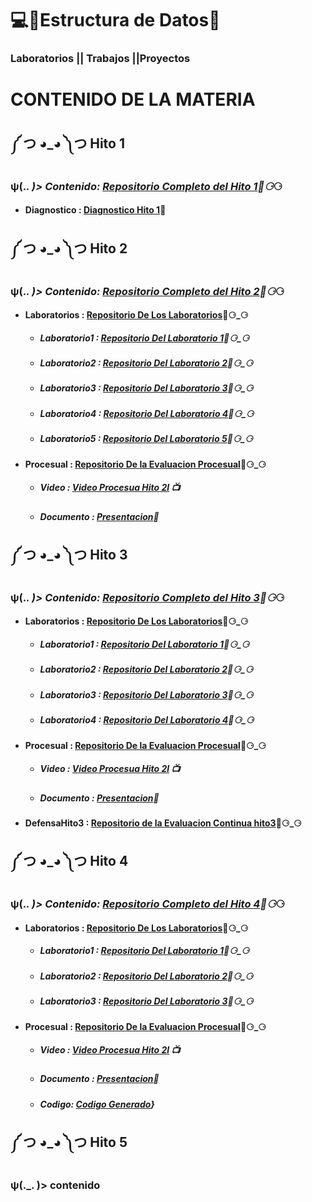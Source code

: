 # 💻👾Estructura de Datos👾
### Laboratorios || Trabajos ||Proyectos 
# CONTENIDO DE LA MATERIA 
## ༼ つ ◕_◕ ༽つ Hito 1
###  ψ(._. )> Contenido: [Repositorio Completo del Hito 1](https://github.com/LuisAlvarezMedina2/Estructura-De-Datos/tree/main/HITO%201)📁⚆_⚆
- #### Diagnostico : [Diagnostico Hito 1](https://github.com/LuisAlvarezMedina2/Estructura-De-Datos/blob/main/HITO%201/DIAGNOSTICO%20HITO%201.txt)📄
## ༼ つ ◕_◕ ༽つ Hito 2
###  ψ(._. )> Contenido: [Repositorio Completo del Hito 2](https://github.com/LuisAlvarezMedina2/Estructura-De-Datos/tree/main/HITO%202)📁⚆_⚆
- #### Laboratorios : [Repositorio De Los Laboratorios](https://github.com/LuisAlvarezMedina2/Estructura-De-Datos/tree/main/HITO%202/Laboratorio)📁⚆_⚆
  - ##### Laboratorio1 : [Repositorio Del Laboratorio 1](https://github.com/LuisAlvarezMedina2/Estructura-De-Datos/tree/main/HITO%202/Laboratorio/Laboratorio1)📁⚆_⚆
  - ##### Laboratorio2 : [Repositorio Del Laboratorio 2](https://github.com/LuisAlvarezMedina2/Estructura-De-Datos/tree/main/HITO%202/Laboratorio/Laboratorio2)📁⚆_⚆
  - ##### Laboratorio3 : [Repositorio Del Laboratorio 3](https://github.com/LuisAlvarezMedina2/Estructura-De-Datos/tree/main/HITO%202/Laboratorio/Laboratorio3)📁⚆_⚆
  - ##### Laboratorio4 : [Repositorio Del Laboratorio 4](https://github.com/LuisAlvarezMedina2/Estructura-De-Datos/tree/main/HITO%202/Laboratorio/Laboratorio4)📁⚆_⚆
  - ##### Laboratorio5 : [Repositorio Del Laboratorio 5](https://github.com/LuisAlvarezMedina2/Estructura-De-Datos/tree/main/HITO%202/Laboratorio/Laboratorio5)📁⚆_⚆
- #### Procesual : [Repositorio De la Evaluacion Procesual](https://github.com/LuisAlvarezMedina2/Estructura-De-Datos/tree/main/HITO%202/Procesual)📁⚆_⚆
  - ##### Video : [Video Procesua Hito 2l](https://github.com/LuisAlvarezMedina2/Estructura-De-Datos/blob/main/HITO%202/Procesual/VideoProcesual.txt) 📺
  - ##### Documento : [Presentacion](https://github.com/LuisAlvarezMedina2/Estructura-De-Datos/blob/main/HITO%202/Procesual/Procesual%20hito2.pdf)📄
## ༼ つ ◕_◕ ༽つ Hito 3
###  ψ(._. )> Contenido: [Repositorio Completo del Hito 3](https://github.com/LuisAlvarezMedina2/Estructura-De-Datos/tree/main/Hito3)📁⚆_⚆
- #### Laboratorios : [Repositorio De Los Laboratorios](https://github.com/LuisAlvarezMedina2/Estructura-De-Datos/tree/main/Hito3/Laboratorios)📁⚆_⚆
  - ##### Laboratorio1 : [Repositorio Del Laboratorio 1](https://github.com/LuisAlvarezMedina2/Estructura-De-Datos/tree/main/Hito3/Laboratorios/Lab1)📁⚆_⚆
  - ##### Laboratorio2 : [Repositorio Del Laboratorio 2](https://github.com/LuisAlvarezMedina2/Estructura-De-Datos/tree/main/Hito3/Laboratorios/Lab2)📁⚆_⚆
  - ##### Laboratorio3 : [Repositorio Del Laboratorio 3](https://github.com/LuisAlvarezMedina2/Estructura-De-Datos/tree/main/Hito3/Laboratorios/Lab3)📁⚆_⚆
  - ##### Laboratorio4 : [Repositorio Del Laboratorio 4](https://github.com/LuisAlvarezMedina2/Estructura-De-Datos/tree/main/Hito3/Laboratorios/Lab4)📁⚆_⚆
- #### Procesual : [Repositorio De la Evaluacion Procesual](https://github.com/LuisAlvarezMedina2/Estructura-De-Datos/tree/main/Hito3/Procesual)📁⚆_⚆
  - ##### Video : [Video Procesua Hito 2l](https://github.com/LuisAlvarezMedina2/Estructura-De-Datos/blob/main/Hito3/Procesual/VideoProcesual.txt) 📺
  - ##### Documento : [Presentacion](https://github.com/LuisAlvarezMedina2/Estructura-De-Datos/blob/main/Hito3/Procesual/Procesual%20hito%203.pdf)📄
- #### DefensaHito3 : [Repositorio de la Evaluacion Continua hito3](https://github.com/LuisAlvarezMedina2/Estructura-De-Datos/tree/main/Hito3/defensaHito3)📁⚆_⚆
## ༼ つ ◕_◕ ༽つ Hito 4
###  ψ(._. )> Contenido: [Repositorio Completo del Hito 4](https://github.com/LuisAlvarezMedina2/Estructura-De-Datos/tree/main/Hito4)📁⚆_⚆
- #### Laboratorios : [Repositorio De Los Laboratorios](https://github.com/LuisAlvarezMedina2/Estructura-De-Datos/tree/main/Hito4/Laboratorios)📁⚆_⚆
  - ##### Laboratorio1 : [Repositorio Del Laboratorio 1](https://github.com/LuisAlvarezMedina2/Estructura-De-Datos/tree/main/Hito4/Laboratorios/Lab1)📁⚆_⚆
  - ##### Laboratorio2 : [Repositorio Del Laboratorio 2](https://github.com/LuisAlvarezMedina2/Estructura-De-Datos/tree/main/Hito4/Laboratorios/Lab2)📁⚆_⚆
  - ##### Laboratorio3 : [Repositorio Del Laboratorio 3](https://github.com/LuisAlvarezMedina2/Estructura-De-Datos/tree/main/Hito4/Laboratorios/Lab3)📁⚆_⚆
- #### Procesual : [Repositorio De la Evaluacion Procesual](https://github.com/LuisAlvarezMedina2/Estructura-De-Datos/tree/main/Hito4/Procesual)📁⚆_⚆
  - ##### Video : [Video Procesua Hito 2l](https://github.com/LuisAlvarezMedina2/Estructura-De-Datos/blob/main/Hito4/Procesual/VideoProcesual.txt) 📺
  - ##### Documento : [Presentacion](https://github.com/LuisAlvarezMedina2/Estructura-De-Datos/blob/main/Hito4/Procesual/Procesual%20hito%204.pdf)📄
  - ##### Codigo: [Codigo Generado](https://github.com/LuisAlvarezMedina2/Estructura-De-Datos/tree/main/Hito4/Procesual/Codigo%20Generado/ColaDeClientes)}
## ༼ つ ◕_◕ ༽つ Hito 5
###  ψ(._. )> contenido


